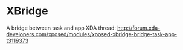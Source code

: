 # XBridge
A bridge between task and app
XDA thread: http://forum.xda-developers.com/xposed/modules/xposed-xbridge-bridge-task-app-t3119373
